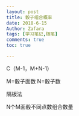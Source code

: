 ```yaml
---
layout: post
title: 骰子组合概率
date: 2018-6-15
Author: Zafara
tags: [学习笔记,随笔]
comments: true
toc: true

---
```


C（M-1，M+N-1）

M=骰子面数 N=骰子数

隔板法

N个M面骰不同点数组合数量

